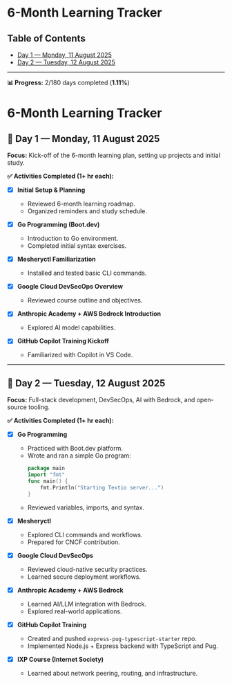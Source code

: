 # 6-Month Learning Tracker

## Table of Contents
- [Day 1 — Monday, 11 August 2025](#-day-1--monday-11-august-2025)
- [Day 2 — Tuesday, 12 August 2025](#-day-2--tuesday-12-august-2025)

---

**📊 Progress:** 2/180 days completed (**1.11%**)

# 6-Month Learning Tracker

## 📅 Day 1 — Monday, 11 August 2025

**Focus:** Kick-off of the 6-month learning plan, setting up projects and initial study.

**✅ Activities Completed (1+ hr each):**
- [x] **Initial Setup & Planning**  
   - Reviewed 6-month learning roadmap.  
   - Organized reminders and study schedule.

- [x] **Go Programming (Boot.dev)**  
   - Introduction to Go environment.  
   - Completed initial syntax exercises.

- [x] **Mesheryctl Familiarization**  
   - Installed and tested basic CLI commands.

- [x] **Google Cloud DevSecOps Overview**  
   - Reviewed course outline and objectives.

- [x] **Anthropic Academy + AWS Bedrock Introduction**  
   - Explored AI model capabilities.

- [x] **GitHub Copilot Training Kickoff**  
   - Familiarized with Copilot in VS Code.

---

## 📅 Day 2 — Tuesday, 12 August 2025

**Focus:** Full-stack development, DevSecOps, AI with Bedrock, and open-source tooling.

**✅ Activities Completed (1+ hr each):**
- [x] **Go Programming**  
   - Practiced with Boot.dev platform.  
   - Wrote and ran a simple Go program:  
     ```go
     package main
     import "fmt"
     func main() {
         fmt.Println("Starting Textio server...")
     }
     ```
   - Reviewed variables, imports, and syntax.

- [x] **Mesheryctl**  
   - Explored CLI commands and workflows.  
   - Prepared for CNCF contribution.

- [x] **Google Cloud DevSecOps**  
   - Reviewed cloud-native security practices.  
   - Learned secure deployment workflows.

- [x] **Anthropic Academy + AWS Bedrock**  
   - Learned AI/LLM integration with Bedrock.  
   - Explored real-world applications.

- [x] **GitHub Copilot Training**  
   - Created and pushed `express-pug-typescript-starter` repo.  
   - Implemented Node.js + Express backend with TypeScript and Pug.

- [x] **IXP Course (Internet Society)**  
   - Learned about network peering, routing, and infrastructure.
